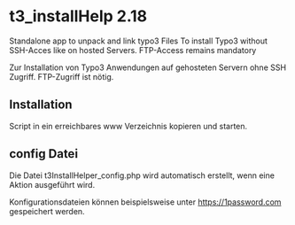 # t3_installHelp 2.18
Standalone app to unpack and link typo3 Files
To install Typo3 without SSH-Acces like  on hosted Servers. FTP-Access remains mandatory

Zur Installation von Typo3 Anwendungen auf gehosteten Servern ohne SSH Zugriff. FTP-Zugriff ist nötig.

## Installation
Script in ein erreichbares www Verzeichnis kopieren und starten.

## config Datei
Die Datei t3InstallHelper_config.php wird automatisch erstellt, wenn eine Aktion ausgeführt wird. 

Konfigurationsdateien können beispielsweise unter https://1password.com gespeichert werden.
